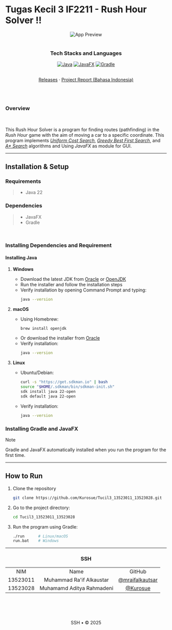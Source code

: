 # Tugas Kecil 3 IF2211 - Rush Hour Solver !!
 
<div align="center">
  <img src="https://github.com/user-attachments/assets/cc9ee3ca-1a45-455d-8150-a97da08c4ac8" alt="App Preview" />
</div>

 <br>
 <div align="center">
   <h3 align="center">Tech Stacks and Languages</h3>

   <p align="center">
 
[![Java](https://img.shields.io/badge/Java-ED8B00?style=for-the-badge&logo=openjdk&logoColor=white)](https://www.java.com/)
[![JavaFX](https://img.shields.io/badge/JavaFX-007396?style=for-the-badge&logo=java&logoColor=white)](https://openjfx.io/)
[![Gradle](https://img.shields.io/badge/Gradle-02303A?style=for-the-badge&logo=gradle&logoColor=white)](https://gradle.org/)

   </p>
 </div>

 <p align="center">
    <br />
    <a href="https://github.com/Kurosue/Tucil3_13523011_13523028/releases/">Releases</a>
    ·
    <a href="https://github.com/Kurosue/Tucil3_13523011_13523028/doc/Tubes2_Nuggets.pdf">Project Report (Bahasa Indonesia)</a>
</p>

 <div align="justify">  </div>
<br />
<br />

### Overview
<br />

This Rush Hour Solver is a program for finding routes (pathfinding) in the _Rush Hour_ game with the aim of moving a car to a specific coordinate. This program implements [_Uniform Cost Search_](https://www.geeksforgeeks.org/uniform-cost-search-ucs-in-ai/), [_Greedy Best First Search_](https://www.geeksforgeeks.org/greedy-best-first-search-algorithm/), and [_A* Search_](https://www.geeksforgeeks.org/a-search-algorithm/) algorithms and Using _JavaFX_ as module for GUI.
 
 ---
 
 ## Installation & Setup
 
 ### Requirements
 > - Java 22

### Dependencies
 > - JavaFX
 > - Gradle

 <br/>

 ### Installing Dependencies and Requirement

#### Installing Java
1. **Windows**
    - Download the latest JDK from [Oracle](https://www.oracle.com/java/technologies/downloads/) or [OpenJDK](https://adoptium.net/)
    - Run the installer and follow the installation steps
    - Verify installation by opening Command Prompt and typing:
      ```bash
      java --version
      ```

2. **macOS**
    - Using Homebrew:
      ```bash
      brew install openjdk
      ```
    - Or download the installer from [Oracle](https://www.oracle.com/java/technologies/downloads/)
    - Verify installation:
      ```bash
      java --version
      ```

3. **Linux**
    - Ubuntu/Debian:
      ```bash
      curl -s "https://get.sdkman.io" | bash
      source "$HOME/.sdkman/bin/sdkman-init.sh"
      sdk install java 22-open
      sdk default java 22-open
      ```
    - Verify installation:
      ```bash
      java --version
      ```
### Installing Gradle and JavaFX
> [!Note]
> Gradle and JavaFX automatically installed when you run the program for the first time.

 ---
 ## How to Run
 1. Clone the repository
    ```   bash
    git clone https://github.com/Kurosue/Tucil3_13523011_13523028.git
    ```
 2. Go to the project directory:
    ```bash
    cd Tucil3_13523011_13523028
    ```
 3. Run the program using Gradle:
    ```bash
    ./run      # Linux/macOS
    run.bat    # Windows
    ```
 ---
 <!-- CONTRIBUTOR -->
 <div align="center" id="contributor">
   <strong>
     <h3> SSH </h3>
     <table align="center">
       <tr align="center">
         <td>NIM</td>
         <td>Name</td>
         <td>GitHub</td>
       </tr>
       <tr align="center">
         <td>13523011</td>
         <td>Muhammad Ra'if Alkaustar</td>
         <td><a href="https://github.com/mraifalkautsar">@mraifalkautsar</td>
       </tr>
       <tr align="center">
         <td>13523028</td>
         <td>Muhamamd Aditya Rahmadeni</td>
         <td><a href="https://github.com/Kurosue">@Kurosue</a></td>
       </tr>
     </table>
   </strong>
 </div>
 <br/>
 <br/>
 <br/>
 <br/>
 
 <div align="center">
SSH • © 2025
 </div>
